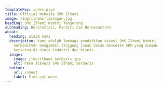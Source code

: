```yaml
---
templateKey: index-page
title: Official Website SMK Ilhami
image: /img/ilhami-lapangan.jpg
heading: SMK Ilhami Kemiri Tangerang
subheading: Berprestasi, Mandiri dan Berpesantren
about:
  heading: Siapa Kami
  description: Kami adalah lembaga pendidikan vokasi SMK Ilhami Kemiri yang
    berkomitmen mengambil tanggung jawab dalam mencetak SDM yang mumpuni dapat
    bersaing di dunia industri dan bisnis.
  image:
    image: /img/ilhami-berbaris.jpg
    alt: Para siswa/i SMK Ilhami berbaris
  button:
    url: /about
    label: Find out more
---
```

